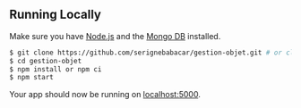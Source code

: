 
## Running Locally

Make sure you have [Node.js](http://nodejs.org/) and the [Mongo DB](https://docs.mongodb.com) installed.

```sh
$ git clone https://github.com/serignebabacar/gestion-objet.git # or clone your own fork
$ cd gestion-objet
$ npm install or npm ci
$ npm start
```

Your app should now be running on [localhost:5000](http://localhost:5000/).
